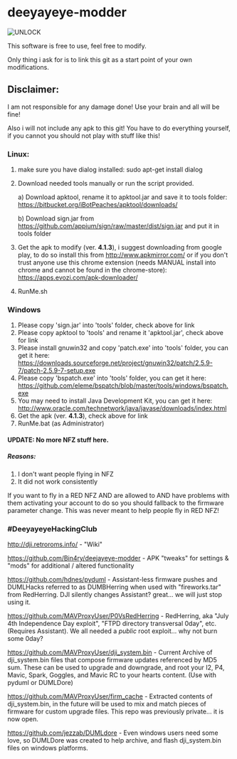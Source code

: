 # deeyayeye-modder

![UNLOCK](https://i.imgflip.com/1ssr9s.jpg)



This software is free to use, feel free to modify.

Only thing i ask for is to link this git as a start point of your own modifications.


## Disclaimer:


I am not responsible for any damage done! Use your brain and all will be fine!

Also i will not include any apk to this git! You have to do everything yourself, if you cannot you should not play with stuff like this!

### Linux:

1. make sure you have dialog installed: sudo apt-get install dialog
2. Download needed tools manually or run the script provided.

   a) Download apktool, rename it to apktool.jar and save it to tools folder: https://bitbucket.org/iBotPeaches/apktool/downloads/

   b) Download sign.jar from https://github.com/appium/sign/raw/master/dist/sign.jar and put it in tools folder

3. Get the apk to modify (ver. **4.1.3**), i suggest downloading from google play, to do so install this from http://www.apkmirror.com/ or if you don't trust anyone use this chrome extension (needs MANUAL install into chrome and cannot be found in the chrome-store): https://apps.evozi.com/apk-downloader/

4. RunMe.sh


### Windows

1. Please copy 'sign.jar' into 'tools' folder, check above for link
2. Please copy apktool to 'tools' and rename it 'apktool.jar', check above for link
3. Please install gnuwin32 and copy 'patch.exe' into 'tools' folder, you can get it here: https://downloads.sourceforge.net/project/gnuwin32/patch/2.5.9-7/patch-2.5.9-7-setup.exe
4. Please copy 'bspatch.exe' into 'tools' folder, you can get it here: https://github.com/eleme/bspatch/blob/master/tools/windows/bspatch.exe
5. You may need to install Java Development Kit, you can get it here: http://www.oracle.com/technetwork/java/javase/downloads/index.html
6. Get the apk (ver. **4.1.3**), check above for link
7. RunMe.bat (as Administrator)


#### UPDATE: No more NFZ stuff here.

##### Reasons:

1. I don't want people flying in NFZ
2. It did not work consistently

If you want to fly in a RED NFZ AND are allowed to AND have problems with them activating your account to do so you should fallback to the firmware parameter change. This was never meant to help people fly in RED NFZ!


### #DeeyayeyeHackingClub
http://dji.retroroms.info/ - "Wiki"

https://github.com/Bin4ry/deejayeye-modder - APK "tweaks" for settings & "mods" for additional / altered functionality

https://github.com/hdnes/pyduml - Assistant-less firmware pushes and DUMLHacks referred to as DUMBHerring when used with "fireworks.tar" from RedHerring. DJI silently changes Assistant? great... we will just stop using it.

https://github.com/MAVProxyUser/P0VsRedHerring - RedHerring, aka "July 4th Independence Day exploit", "FTPD directory transversal 0day", etc. (Requires Assistant). We all needed a *public* root exploit... why not burn some 0day?

https://github.com/MAVProxyUser/dji_system.bin - Current Archive of dji_system.bin files that compose firmware updates referenced by MD5 sum. These can be used to upgrade and downgrade, and root your I2, P4, Mavic, Spark, Goggles, and Mavic RC to your hearts content. (Use with pyduml or DUMLDore)

https://github.com/MAVProxyUser/firm_cache - Extracted contents of dji_system.bin, in the future will be used to mix and match pieces of firmware for custom upgrade files. This repo was previously private... it is now open.

https://github.com/jezzab/DUMLdore - Even windows users need some love, so DUMLDore was created to help archive, and flash dji_system.bin files on windows platforms.

